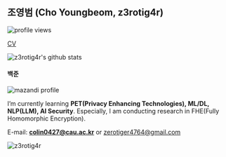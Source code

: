 ## 조영범 (Cho Youngbeom, z3rotig4r)

![profile views](https://komarev.com/ghpvc/?username=z3rotig4r&label=Profile%20views&color=0e75b6&style=flat)

[CV](./CV.pdf)

![z3rotig4r's github stats](https://github-readme-stats.vercel.app/api?username=z3rotig4r&show_icons=true&hide_border=true)

#### 백준
![mazandi profile](http://mazandi.herokuapp.com/api?handle=z3ro_tig4r&them=cold)

I’m currently learning **PET(Privacy Enhancing Technologies), ML/DL, NLP(LLM), AI Security**.
Especially, I am conducting research in FHE(Fully Homomorphic Encryption).

E-mail: **colin0427@cau.ac.kr** or zerotiger4764@gmail.com


<p><img align="left" src="https://github-readme-stats.vercel.app/api/top-langs?username=z3rotig4r&show_icons=true&locale=en&layout=compact" alt="z3rotig4r" /></p>
